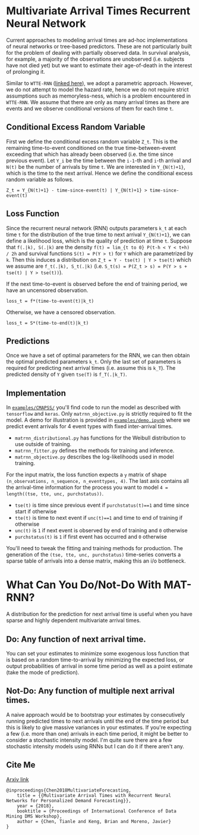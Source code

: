 # Multivariate Arrival Times Recurrent Neural Network

Current approaches to modeling arrival times 
	are ad-hoc implementations
	of neural networks or tree-based predictors.
These are not particularly built for the problem
	of dealing with partially observed data.
In survival analysis, for example,
	a majority of the observations are unobserved
	(i.e. subjects have not died yet)
	but we want to estimate their age-of-death
	in the interest of prolonging it.

Similar to `WTTE-RNN`
	([linked here](https://github.com/ragulpr/wtte-rnn/)),
	we adopt a parametric approach.
However, we do not attempt to model the hazard rate,
	hence we do not require strict assumptions 
	such as memoryless-ness,
	which is a problem encountered in `WTTE-RNN`.
We assume that there are only as many arrival times as there are events
	and we observe conditional versions of them
	for each time `t`.


## Conditional Excess Random Variable

First we define the conditional excess random variable `Z_t`.
This is the remaining time-to-event
	conditioned on the true time-between-event
	exceeding that which has already been observed
	(i.e. the time since previous event).
Let `Y_i` be the time between the `i-1`-th and `i`-th arrival
	and `N(t)` be the number of arrivals by time `t`.
We are interested in `Y_{N(t)+1}`,
	which is the time to the next arrival.
Hence we define the conditional excess random variable as follows.


`Z_t = Y_{N(t)+1} - time-since-event(t) | Y_{N(t)+1} > time-since-event(t)`



## Loss Function

Since the recurrent neural network (RNN) 
	outputs parameters `k_t` at each time `t`
	for the distribution of the true time to next arrival `Y_{N(t)+1}`,
	we can define a likelihood loss,
	which is the quality of prediction at time `t`.
Suppose that `f(.|k), S(.|k)`
	are the density `f(t) = lim_{t to 0} P(t-h < Y < t+h) / 2h` 
	and survival functions `S(t) = P(Y > t)`
	for `Y` which are parametrized by `k`.
Then this induces a distribution on `Z_t = Y - tse(t) | Y > tse(t)`
	which we assume are `f_t(.|k), S_t(.|k)`
	(i.e. `S_t(s) = P(Z_t > s) = P(Y > s + tse(t) | Y > tse(t))`).


If the next time-to-event is observed before the end of training period,
	we have an uncensored observation.


`loss_t = f*(time-to-event(t)|k_t)`


Otherwise, we have a censored observation.


`loss_t = S*(time-to-end(t)|k_t)`



## Predictions

Once we have a set of optimal parameters for the RNN,
	we can then obtain the optimal predicted parameters `k_t`.
Only the last set of parameters is required for predicting next arrival times
	(i.e. assume this is `k_T`).
The predicted density of `Y` given `tse(T)` is `f_T(.|k_T)`.



## Implementation

In 
	[`examples/CMAPSS/`](https://github.com/tianle91/matrnn/tree/master/examples/CMAPSS/)
	you'll find code to run the model as described
	with `tensorflow` and `keras`.
Only `matrnn_objective.py` is strictly required to fit the model.
A demo for illustration is provided in
    [`examples/demo.ipynb`](https://github.com/tianle91/matrnn/tree/master/examples/demo.ipynb/)
    where we predict event arrivals for 4 event types with fixed inter-arrival times.

- `matrnn_distributional.py` has functions for the Weibull distribution to use outside of training.
- `matrnn_fitter.py` defines the methods for training and inference.
- `matrnn_objective.py` describes the log-likelihoods used in model training. 

For the input matrix, the loss function expects a `y` matrix of shape
	`(n_observations, n_sequence, n_eventtypes, 4)`.
The last axis contains all the arrival-time information for the process 
	you want to model
	`4 = length((tse, tte, unc, purchstatus))`.

- `tse(t)` is time since previous event if `purchstatus(t)==1` and time since start if otherwise
- `tte(t)` is time to next event if `unc(t)==1` and time to end of training if otherwise
- `unc(t)` is `1` if next event is observed by end of training and `0` otherwise
- `purchstatus(t)` is `1` if first event has occurred and `0` otherwise

You'll need to tweak the fitting and training methods for production.
The generation of the `(tse, tte, unc, purchstatus)` time-series
	converts a sparse table of arrivals into a dense matrix,
	making this an i/o bottleneck.


# What Can You Do/Not-Do With MAT-RNN?

A distribution for the prediction for next arrival time is useful
	when you have sparse and highly dependent multivariate arrival times.


## Do: Any function of next arrival time.

You can set your estimates to minimize some exogenous loss function
	that is based on a random time-to-arrival
	by minimizing the expected loss,
	or output probabilities of arrival in some time period
	as well as a point estimate (take the mode of prediction).


## Not-Do: Any function of multiple next arrival times.

A naive approach would be to bootstrap your estimates
	by consecutively running predicted times to next arrivals
	until the end of the time period
	but this is likely to give massive variances in your estimates.
If you're expecting a few (i.e. more than one) arrivals
	in each time period,
	it might be better to consider a stochastic intensity model.
I'm quite sure there are a few stochastic intensity models
	using RNNs but I can do it if there aren't any.


## Cite Me

[Arxiv link](https://arxiv.org/pdf/1812.11444)

```
@inproceedings{Chen2018MultivariateForecasting,
    title = {{Multivariate Arrival Times with Recurrent Neural Networks for Personalized Demand Forecasting}},
    year = {2018},
    booktitle = {Proceedings of International Conference of Data Mining DMS Workshop},
    author = {Chen, Tianle and Keng, Brian and Moreno, Javier}
}
```